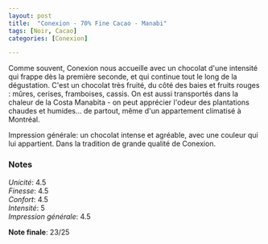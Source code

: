 ```yaml
---
layout: post
title:  "Conexion - 70% Fine Cacao - Manabi"
tags: [Noir, Cacao] 
categories: [Conexion]

---
```


Comme souvent, Conexion nous accueille avec un chocolat d'une intensité qui frappe dès la première seconde, et qui continue tout le long de la dégustation. C'est un chocolat très fruité, du côté des baies et fruits rouges : mûres, cerises, framboises, cassis. On est aussi transportés dans la chaleur de la Costa Manabita - on peut apprécier l'odeur des plantations chaudes et humides... de partout, même d'un appartement climatisé à Montréal.

Impression générale: un chocolat intense et agréable, avec une couleur qui lui appartient. Dans la tradition de grande qualité de Conexion.

### Notes

_Unicité_: 4.5  
_Finesse_: 4.5  
_Confort_: 4.5  
_Intensité_: 5  
_Impression générale_: 4.5

**Note finale**: 23/25